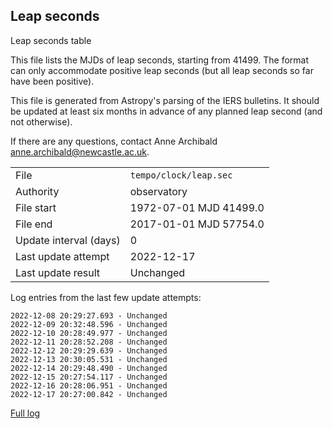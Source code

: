 
## Leap seconds

Leap seconds table

This file lists the MJDs of leap seconds, starting from 41499.
The format can only accommodate positive leap seconds (but all
leap seconds so far have been positive).

This file is generated from Astropy's parsing of the IERS
bulletins. It should be updated at least six months in advance
of any planned leap second (and not otherwise).

If there are any questions, contact Anne Archibald
<anne.archibald@newcastle.ac.uk>.

|     |     |
|:--- |:--- |
| File | `tempo/clock/leap.sec` |
| Authority | observatory |
| File start | 1972-07-01 MJD 41499.0 |
| File end | 2017-01-01 MJD 57754.0 |
| Update interval (days) | 0 |
| Last update attempt | 2022-12-17 |
| Last update result | Unchanged |

Log entries from the last few update attempts:
```
2022-12-08 20:29:27.693 - Unchanged
2022-12-09 20:32:48.596 - Unchanged
2022-12-10 20:28:49.977 - Unchanged
2022-12-11 20:28:52.208 - Unchanged
2022-12-12 20:29:29.639 - Unchanged
2022-12-13 20:30:05.531 - Unchanged
2022-12-14 20:29:48.490 - Unchanged
2022-12-15 20:27:54.117 - Unchanged
2022-12-16 20:28:06.951 - Unchanged
2022-12-17 20:27:00.842 - Unchanged
```
[Full log](https://raw.githubusercontent.com/ipta/pulsar-clock-corrections/main/log/tempo/clock/leap.sec.log)
